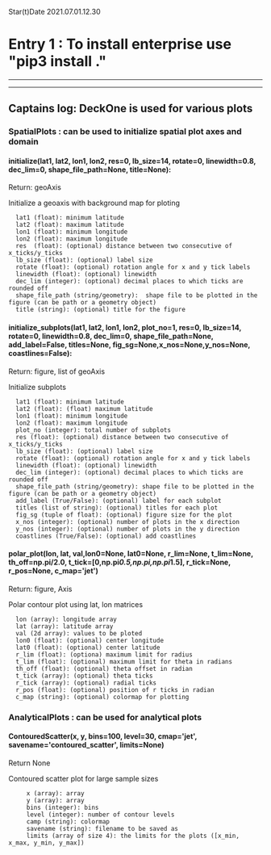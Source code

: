 Star(t)Date 2021.07.01.12.30  
# Entry 1 : To install enterprise use "pip3 install ."  
-----------------------------------------------------------------------------------------------  
-----------------------------------------------------------------------------------------------  
## Captains log: DeckOne is used for various plots  
         
###        SpatialPlots : can be used to initialize spatial plot axes and domain
               
####   initialize(lat1, lat2, lon1, lon2, res=0, lb_size=14, rotate=0, linewidth=0.8, dec_lim=0, shape_file_path=None, title=None):

Return: geoAxis

Initialize a geoaxis with background map for ploting
      
      lat1 (float): minimum latitude
      lat2 (float): maximum latitude
      lon1 (float): minimum longitude
      lon2 (float): maximum longitude
      res  (float): (optional) distance between two consecutive of x_ticks/y_ticks
      lb_size (float): (optional) label size
      rotate (float): (optional) rotation angle for x and y tick labels
      linewidth (float): (optional) linewidth
      dec_lim (integer): (optional) decimal places to which ticks are rounded off
      shape_file_path (string/geometry):  shape file to be plotted in the figure (can be path or a geometry object)
      title (string): (optional) title for the figure

####   initialize_subplots(lat1, lat2, lon1, lon2, plot_no=1, res=0, lb_size=14, rotate=0, linewidth=0.8, dec_lim=0, shape_file_path=None, add_label=False, titles=None, fig_sg=None,x_nos=None,y_nos=None, coastlines=False):

Return: figure, list of geoAxis

Initialize subplots 

      lat1 (float): minimum latitude
      lat2 (float): (float) maximum latitude
      lon1 (float): minimum longitude
      lon2 (float): maximum longitude
      plot_no (integer): total number of subplots
      res (float): (optional) distance between two consecutive of x_ticks/y_ticks
      lb_size (float): (optional) label size
      rotate (float): (optional) rotation angle for x and y tick labels
      linewidth (float): (optional) linewidth
      dec_lim (integer): (optional) decimal places to which ticks are rounded off
      shape_file_path (string/geometry): shape file to be plotted in the figure (can be path or a geometry object)
      add_label (True/False): (optional) label for each subplot
      titles (list of string): (optional) titles for each plot
      fig_sg (tuple of float): (optional) figure size for the plot
      x_nos (integer): (optional) number of plots in the x direction
      y_nos (integer): (optional) number of plots in the y direction
      coastlines (True/False): (optional) add coastlines

####   polar_plot(lon, lat, val,lon0=None, lat0=None, r_lim=None, t_lim=None, th_off=np.pi/2.0, t_tick=[0,np.pi*0.5,np.pi,np.pi*1.5], r_tick=None, r_pos=None, c_map='jet')

Return: figure, Axis

Polar contour plot using lat, lon matrices

      lon (array): longitude array
      lat (array): latitude array
      val (2d array): values to be ploted
      lon0 (float): (optional) center longitude
      lat0 (float): (optional) center latitude
      r_lim (float): (optiona) maximum limit for radius
      t_lim (float): (optional) maximum limit for theta in radians
      th_off (float): (optional) theta offset in radian
      t_tick (array): (optional) theta ticks
      r_tick (array): (optional) radial ticks
      r_pos (float): (optional) position of r ticks in radian
      c_map (string): (optional) colormap for plotting

###        AnalyticalPlots : can be used for analytical plots
####  ContouredScatter(x, y, bins=100, level=30, cmap='jet', savename='contoured_scatter', limits=None)

Return None

Contoured scatter plot for large sample sizes

         x (array): array
         y (array): array
         bins (integer): bins
         level (integer): number of contour levels
         camp (string): colormap
         savename (string): filename to be saved as
         limits (array of size 4): the limits for the plots ([x_min, x_max, y_min, y_max])
